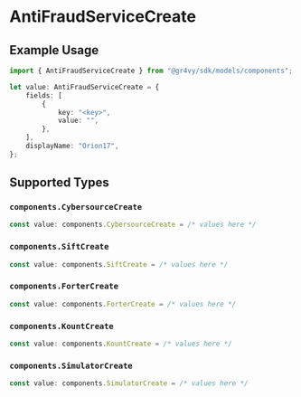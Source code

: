 # AntiFraudServiceCreate

## Example Usage

```typescript
import { AntiFraudServiceCreate } from "@gr4vy/sdk/models/components";

let value: AntiFraudServiceCreate = {
    fields: [
        {
            key: "<key>",
            value: "",
        },
    ],
    displayName: "Orion17",
};
```

## Supported Types

### `components.CybersourceCreate`

```typescript
const value: components.CybersourceCreate = /* values here */
```

### `components.SiftCreate`

```typescript
const value: components.SiftCreate = /* values here */
```

### `components.ForterCreate`

```typescript
const value: components.ForterCreate = /* values here */
```

### `components.KountCreate`

```typescript
const value: components.KountCreate = /* values here */
```

### `components.SimulatorCreate`

```typescript
const value: components.SimulatorCreate = /* values here */
```

